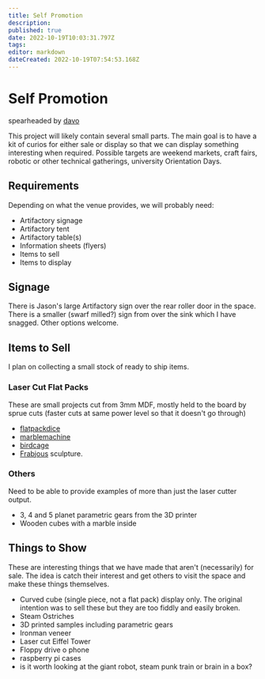 ```yaml
---
title: Self Promotion
description: 
published: true
date: 2022-10-19T10:03:31.797Z
tags: 
editor: markdown
dateCreated: 2022-10-19T07:54:53.168Z
---
```


# Self Promotion

spearheaded by [davo](/user/davo)

This project will likely contain several small parts. The main goal is to have a kit of curios for either sale or display so that we can display something interesting when required. Possible targets are weekend markets, craft fairs, robotic or other technical gatherings, university Orientation Days.

## Requirements

Depending on what the venue provides, we will probably need:

-   Artifactory signage
-   Artifactory tent
-   Artifactory table(s)
-   Information sheets (flyers)
-   Items to sell
-   Items to display

## Signage

There is Jason's large Artifactory sign over the rear roller door in the space. There is a smaller (swarf milled?) sign from over the sink which I have snagged. Other options welcome.

## Items to Sell

I plan on collecting a small stock of ready to ship items.

### Laser Cut Flat Packs

These are small projects cut from 3mm MDF, mostly held to the board by sprue cuts (faster cuts at same power level so that it doesn't go through)

-   [flatpackdice](/projects/flatpackdice)
-   [marblemachine](/projects/marblemachine)
-   [birdcage](/projects/birdcage)
-   [Frabjous](/projects/frabjous) sculpture.

### Others

Need to be able to provide examples of more than just the laser cutter output.

-   3, 4 and 5 planet parametric gears from the 3D printer
-   Wooden cubes with a marble inside

## Things to Show

These are interesting things that we have made that aren't (necessarily) for sale. The idea is catch their interest and get others to visit the space and make these things themselves.

-   Curved cube (single piece, not a flat pack) display only. The original intention was to sell these but they are too fiddly and easily broken.
-   Steam Ostriches
-   3D printed samples including parametric gears
-   Ironman veneer
-   Laser cut Eiffel Tower
-   Floppy drive o phone
-   raspberry pi cases
-   is it worth looking at the giant robot, steam punk train or brain in a box?
